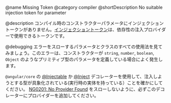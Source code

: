 @name Missing Token
@category compiler
@shortDescription No suitable injection token for parameter

@description
コンパイル時のコンストラクターパラメータにインジェクショントークンがありません。[インジェクショントークン](https://angular.jp/api/core/InjectionToken)は、依存性の注入プロバイダーで使用できるトークンです。

@debugging
エラーをスローするパラメータとクラスのすべての使用法を見てみましょう。このエラーは、コンストラクターが `string`, `number`, `boolean`, `Object` のようなプリミティブ型のパラメータを定義している場合によく発生します。

`@angular/core` の [@Injectable](https://angular.jp/api/core/Injectable) か [@Inject](https://angular.jp/api/core/Inject) デコレーターを使用して、注入しようとする型が具象化されている(実行時の実体を持っている）ことを確かにしてください。 [NG0201: No Provider Found](https://angular.jp/errors/NG0201) をスローしないように、必ずこのデコレーターにプロバイダーを追加してください。